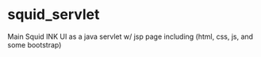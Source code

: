 # squid_servlet
Main Squid INK UI as a java servlet w/ jsp page including (html, css, js, and some bootstrap)
